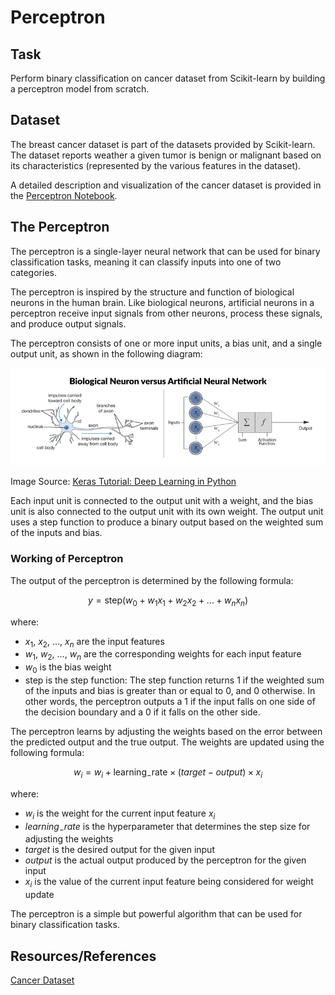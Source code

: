 # Perceptron

## Task
Perform binary classification on cancer dataset from Scikit-learn by building a perceptron model from scratch. 

## Dataset
The breast cancer dataset is part of the datasets provided by Scikit-learn. The dataset reports weather a given tumor is benign or malignant based on its characteristics (represented by the various features in the dataset). 

A detailed description and visualization of the cancer dataset is provided in the [Perceptron Notebook](https://github.com/kashifliaqat/Data_Science_and_Machine-Learning/blob/main/Supervised_Learning/1_Perceptron/Perceptron.ipynb). 

## The Perceptron
The perceptron is a single-layer neural network that can be used for binary classification tasks, meaning it can classify inputs into one of two categories.

The perceptron is inspired by the structure and function of biological neurons in the human brain. Like biological neurons, artificial neurons in a perceptron receive input signals from other neurons, process these signals, and produce output signals.

The perceptron consists of one or more input units, a bias unit, and a single output unit, as shown in the following diagram:
<p align="center"><img src="https://github.com/kashifliaqat/Data_Science_and_Machine-Learning/raw/main/Images/perceptron.png" alt="The Perceptron">

Image Source: [Keras Tutorial: Deep Learning in Python](https://www.datacamp.com/tutorial/deep-learning-python) 

Each input unit is connected to the output unit with a weight, and the bias unit is also connected to the output unit with its own weight. The output unit uses a step function to produce a binary output based on the weighted sum of the inputs and bias.

### Working of Perceptron
The output of the perceptron is determined by the following formula:

$$
y = \text{step}(w_0 + w_1x_1 + w_2x_2 + \ldots + w_nx_n)
$$


where:

- $x_1$, $x_2$, $\ldots$, $x_n$ are the input features
- $w_1$, $w_2$, $\ldots$, $w_n$ are the corresponding weights for each input feature
- $w_0$ is the bias weight
- $\text{step}$ is the step function: The step function returns 1 if the weighted sum of the inputs and bias is greater than or equal to 0, and 0 otherwise. In other words, the perceptron outputs a 1 if the input falls on one side of the decision boundary and a 0 if it falls on the other side.

The perceptron learns by adjusting the weights based on the error between the predicted output and the true output. The weights are updated using the following formula:

$$w_i = w_i + \mathrm{learning_-rate} \times (target - output) \times x_i$$

where:

- $w_i$ is the weight for the current input feature $x_i$
- $learning_-rate$ is the hyperparameter that determines the step size for adjusting the weights
- $target$ is the desired output for the given input
- $output$ is the actual output produced by the perceptron for the given input
- $x_i$ is the value of the current input feature being considered for weight update

The perceptron is a simple but powerful algorithm that can be used for binary classification tasks. 

## Resources/References
[Cancer Dataset](https://scikit-learn.org/stable/modules/generated/sklearn.datasets.load_breast_cancer.html) 
